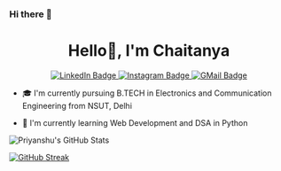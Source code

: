 ### Hi there 👋

<!--
**chaitanyabatra/chaitanyabatra** is a ✨ _special_ ✨ repository because its `README.md` (this file) appears on your GitHub profile.

Here are some ideas to get you started:

- 🔭 I’m currently working on ...
- 🌱 I’m currently learning ...
- 👯 I’m looking to collaborate on ...
- 🤔 I’m looking for help with ...
- 💬 Ask me about ...
- 📫 How to reach me: ...
- 😄 Pronouns: ...
- ⚡ Fun fact: ...
-->
<h1 align="center">Hello👋, I'm Chaitanya</h1>
<div id="badges" align="center">
  <a href="https://www.linkedin.com/in/ichaitanyabatra/">
    <img src="https://img.shields.io/badge/LinkedIn-blue?style=for-the-badge&logo=linkedin&logoColor=white" alt="LinkedIn Badge"/>
  </a>
  <a href="https://www.instagram.com/ichaitanyabatra/">
    <img src="https://img.shields.io/badge/Instagram-E4405F?style=for-the-badge&logo=instagram&logoColor=white" alt="Instagram Badge"/>
  </a>
  <a href="mailto: chaitanyabatra2003@gmail.com">
    <img src="https://img.shields.io/badge/Gmail-D14836?style=for-the-badge&logo=gmail&logoColor=white" alt="GMail Badge"/>
  </a>
</div>

- 🎓 I'm currently pursuing B.TECH in Electronics and Communication Engineering from NSUT, Delhi

- 🌱 I'm currently learning Web Development and DSA in Python

![Priyanshu's GitHub Stats](https://github-readme-stats.vercel.app/api?username=chaitanyabatra&show_icons=true&locale=en&theme=transparent)

[![GitHub Streak](http://github-readme-streak-stats.herokuapp.com?user=chaitanyabatra&theme=dark&border_radius=2.5)](https://git.io/streak-stats)
